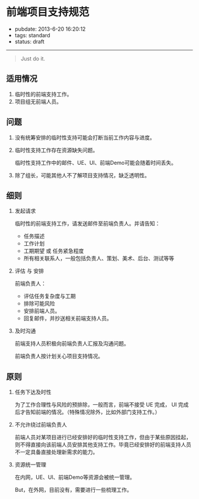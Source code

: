 # 前端项目支持规范 #

- pubdate: 2013-6-20 16:20:12
- tags: standard
- status: draft

----------------

> Just do it.


## 适用情况

1. 临时性的前端支持工作。
2. 项目组无前端人员。

## 问题

1. 没有统筹安排的临时性支持可能会打断当前工作内容与进度。
2. 临时性支持工作存在资源缺失问题。

    临时性支持工作中的邮件、UE、UI、前端Demo可能会随着时间丢失。

3. 除了组长，可能其他人不了解项目支持情况，缺乏透明性。

## 细则

1. 发起请求

    临时性的前端支持工作，请发送邮件至前端负责人。并请告知：
    - 任务描述
    - 工作计划
    - 工期期望 或 任务紧急程度
    - 所有相关联系人，一般包括负责人、策划、美术、后台、测试等等

2. 评估 与 安排

    前端负责人：
    - 评估任务复杂度与工期
    - 排除可能风险
    - 安排前端人员。
    - 回复邮件，并抄送相关前端支持人员。

3. 及时沟通

    前端支持人员积极向前端负责人汇报及沟通问题。

    前端负责人按计划关心项目支持情况。

## 原则

1. 任务下达及时性

    为了工作合理性与风险的预排除，一般而言，前端不接受 UE 完成， UI 完成后才告知前端的情况。（特殊情况除外，比如外部门支持工作。）

2. 不允许绕过前端负责人

    前端人员对某项目进行已经安排好的临时性支持工作，但由于某些原因挂起，则不得直接向该前端人员安排其他支持工作。毕竟已经安排好的前端支持人员不一定具备直接处理新需求的能力。

3. 资源统一管理

    在内网，UE、UI、前端Demo等资源会被统一管理。

    But，在外网，目前没有，需要进行一些梳理工作。
